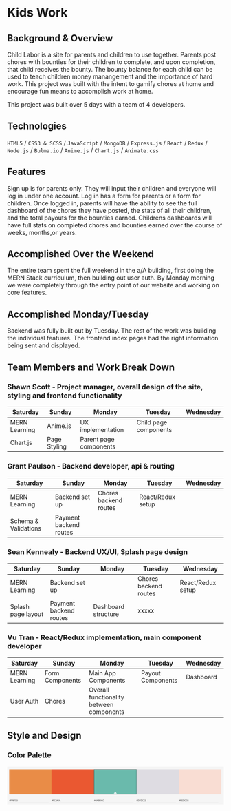 # Kids Work

## Background & Overview

Child Labor is a site for parents and children to use together. Parents post chores with bounties for their children to complete, and upon completion, that child receives the bounty. The bounty balance for each child can be used to teach children money manangement and the importance of hard work. This project was built with the intent to gamify chores at home and encourage fun means to accomplish work at home.

This project was built over 5 days with a team of 4 developers.

## Technologies 

`HTML5` / `CSS3 & SCSS` / `JavaScript` / `MongoDB` / `Express.js` / `React` / `Redux` / `Node.js` / `Bulma.io` / `Anime.js` / `Chart.js` / `Animate.css`

## Features

Sign up is for parents only. They will input their children and everyone will log in under one account. Log in has a form for parents or a form for children. Once logged in, parents will have the ability to see the full dashboard of the chores they have posted, the stats of all their children, and the total payouts for the bounties earned. Childrens dashboards will have full stats on completed chores and bounties earned over the course of weeks, months,or years.

## Accomplished Over the Weekend

The entire team spent the full weekend in the a/A building, first doing the MERN Stack curriculum, then building out user auth. By Monday morning we were completely through the entry point of our website and working on core features. 

## Accomplished Monday/Tuesday

Backend was fully built out by Tuesday. The rest of the work was building the individual features. The frontend index pages had the right information being sent and displayed. 

## Team Members and Work Break Down

### Shawn Scott - Project manager, overall design of the site, styling and frontend functionality

Saturday | Sunday | Monday | Tuesday | Wednesday
---------|--------|--------|---------|----------
MERN Learning | Anime.js | UX implementation | Child page components |
 | Chart.js | Page Styling | Parent page components |

### Grant Paulson - Backend developer, api & routing

Saturday | Sunday | Monday | Tuesday | Wednesday
---------|--------|--------|---------|----------
MERN Learning | Backend set up | Chores backend routes | React/Redux setup | 
 | Schema & Validations | Payment backend routes |  | 

### Sean Kennealy - Backend UX/UI, Splash page design

Saturday | Sunday | Monday | Tuesday | Wednesday
---------|--------|--------|---------|----------
MERN Learning | Backend set up |  | Chores backend routes | React/Redux setup |
 | Splash page layout | Payment backend routes | Dashboard structure | xxxxx

### Vu Tran - React/Redux implementation, main component developer

Saturday | Sunday | Monday | Tuesday | Wednesday
---------|--------|--------|---------|----------
MERN Learning | Form Components | Main App Components | Payout Components | Dashboard
 | User Auth | Chores | Overall functionality between components

## Style and Design

### Color Palette
![color palette](images/color_palette.png)
